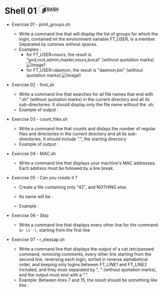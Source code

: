 # Shell 01  <img src="pics/bash.png" width="64" height="30" />

- Exercise 01 - print_groups.sh
  - Write a command line that will display the list of groups for which the login, contained int the environment variable FT_USER, is a member. Separated by commas without spaces.
  - Examples :
    - for FT_USER=nours, the result is "god,root,admin,master,nours,bocal" (without quotation marks)
![Image1](pics/exercise_01_2.png)
    - for FT_USER=daemon, the result is "daemon,bin" (without quotation marks)
![Image1](pics/exercise_01_2.png)

- Exercise 02 - find_sh
  - Write a command line that searches for all file names that end with ".sh" (without quotation marks) in the current directory and all its sub-directories. It should display only the file name without the .sh.
  - Example of output :
  
- Exercise 03 - count_files.sh
  - Write a command line that counts and dislays the number of regular files and directories in the current directory and all its sub-directories. It should include ".", the starting directory
  - Example of output :

- Exercise 04 - MAC.sh
  - Write a command line that displays your machine's MAC addresses. Each address must be followed by a line break.

- Exercise 05 - Can you create it ?
  - Create a file containing only "42", and NOTHING else.
  - Its name will be :
  
  - Example :

- Exercise 06 - Skip
  - Write a command line that displays every other line for the command ```$> ls -l```, starting from the first line

- Exercise 07 - r_dwssap.sh
  - Write a command line that displays the output of a cat /etc/passwd command, removing comments, every other line starting from the second line, reversing each login, sorted in reverse alphabetical order, and keeping only logins between FT_LINE1 and FT_LINE2 included, and they must separated by ", " (without quotation marks), and the output must end with a ".".
  - Example: Between lines 7 and 15, the result should be something like this : 

